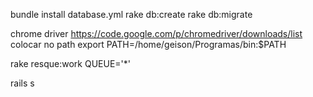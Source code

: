 bundle install
database.yml
rake db:create
rake db:migrate

chrome driver https://code.google.com/p/chromedriver/downloads/list
colocar no path
export PATH=/home/geison/Programas/bin:$PATH

rake resque:work QUEUE='*'

rails s

